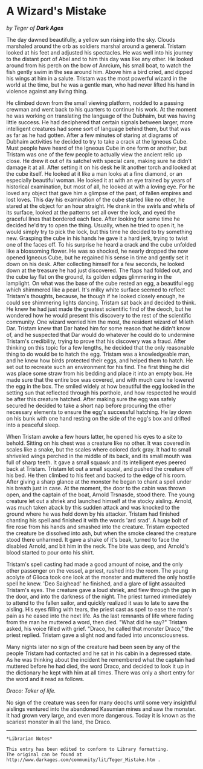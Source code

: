 # A Wizard's Mistake

_by Teger of **Dark Ages**_

The day dawned beautifully, a yellow sun rising into the sky. Clouds marshaled
around the orb as soldiers marshal around a general. Tristam looked at his feet
and adjusted his spectacles. He was well into his journey to the distant port
of Abel and to him this day was like any other. He looked around from his perch
on the bow of Anrcium, his small boat, to watch the fish gently swim in the sea
around him. Above him a bird cried, and dipped his wings at him in a salute.
Tristam was the most powerful wizard in the world at the time, but he was a
gentle man, who had never lifted his hand in violence against any living thing.

He climbed down from the small viewing platform, nodded to a passing crewman
and went back to his quarters to continue his work. At the moment he was
working on translating the language of the Dubhaim, but was having little
success. He had deciphered that certain signals between larger, more
intelligent creatures had some sort of language behind them, but that was as
far as he had gotten. After a few minutes of staring at diagrams of Dubhaim
activities he decided to try to take a crack at the Igneous Cube. Must people
have heard of the Igneous Cube in one form or another, but Tristam was one of
the few people to actually view the ancient relic up close. He drew it out of
its satchel with special care, making sure he didn't damage it at all. After
setting it on his desk he lit another torch and looked at the cube itself. He
looked at it like a man looks at a fine diamond, or an especially beautiful
woman. He looked it at with an eye trained by years of historical examination,
but most of all, he looked at with a loving eye. For he loved any object that
gave him a glimpse of the past, of fallen empires and lost loves. This day his
examination of the cube started like no other, he stared at the object for an
hour straight. He drank in the swirls and whirls of its surface, looked at the
patterns set all over the lock, and eyed the graceful lines that bordered each
face. After looking for some time he decided he'd try to open the thing.
Usually, when he tried to open it, he would simply try to pick the lock, but
this time he decided to try something new. Grasping the cube in his hands he
gave it a hard jerk, trying to twist one of the faces off. To his surprise he
heard a crack and the cube unfolded like a blossoming flower. He was so
shocked, he nearly dropped the now opened Igneous Cube, but he regained his
sense in time and gently set it down on his desk. After collecting himself for
a few seconds, he looked down at the treasure he had just discovered. The flaps
had folded out, and the cube lay flat on the ground, its golden edges
glimmering in the lamplight. On what was the base of the cube rested an egg, a
beautiful egg which shimmered like a pearl. It's milky white surface seemed to
reflect Tristam's thoughts, because, he though if he looked closely enough, he
could see shimmering lights dancing. Tristam sat back and decided to think. He
knew he had just made the greatest scientific find of the deoch, but he
wondered how he would present this discovery to the rest of the scientific
community. One wizard worried him the most, the resident wizard of Mileth Dar.
Tristam knew that Dar hated him for some reason that he didn't know of, and he
suspected that Dar would do whatever he could do to undermine Tristam's
credibility, trying to prove that his discovery was a fraud. After thinking on
this topic for a few lengths, he decided that the only reasonable thing to do
would be to hatch the egg. Tristam was a knowledgeable man, and he knew how
birds protected their eggs, and helped them to hatch. He set out to recreate
such an environment for his find. The first thing he did was place some straw
from his bedding and place it into an empty box. He made sure that the entire
box was covered, and with much care he lowered the egg in the box. The smiled
widely at how beautiful the egg looked in the setting sun that reflected
through his porthole, and how respected he would be after this creature
hatched. After making sure the egg was safely secured he decided to take a
short nap before procuring the other necessary elements to ensure the egg's
successful hatching. He lay down on his bunk with one hand resting on the side
of the egg's box and drifted into a peaceful sleep.

When Tristam awoke a few hours latter, he opened his eyes to a site to behold.
Sitting on his chest was a creature like no other. It was covered in scales
like a snake, but the scales where colored dark gray. It had to small shriveled
wings perched in the middle of its back, and its small mouth was full of sharp
teeth. It gave a small squawk and its intelligent eyes peered back at Tristam.
Tristam let out a small squeal, and pushed the creature off his bed. He then
climbed to his feet and backed to the edge of his room. After giving a sharp
glance at the monster he began to chant a spell under his breath just in case.
At the moment, the door to the cabin was thrown open, and the captain of the
boat, Arnold Trsnasde, stood there. The young creature let out a shriek and
launched himself at the stocky aisling. Arnold, was much taken aback by this
sudden attack and was knocked to the ground where he was held down by his
attacker. Tristam had finished chanting his spell and finished it with the
words 'ard srad'. A huge bolt of fire rose from his hands and smashed into the
creature. Tristam expected the creature be dissolved into ash, but when the
smoke cleared the creature stood there unharmed. It gave a shake of it's beak,
turned to face the disabled Arnold, and bit him in the neck. The bite was deep,
and Arnold's blood started to pour onto his shirt.

Tristam's spell casting had made a good amount of noise, and the only other
passenger on the vessel, a priest, rushed into the room. The young acolyte of
Glioca took one look at the monster and muttered the only hostile spell he
knew. 'Deo Saighead' he finished, and a glare of light assaulted Tristam's
eyes. The creature gave a loud shriek, and flew through the gap in the door,
and into the darkness of the night. The priest turned immediately to attend to
the fallen sailor, and quickly realized it was to late to save the aisling. His
eyes filling with tears, the priest cast as spell to ease the man's pain as he
eased into the next life. As the last remnants of life where fading from the
man he muttered a word, then died. "What did he say?" Tristam asked, his voice
filled with grief. "Draco, he called that monster Draco," the priest replied.
Tristam gave a slight nod and faded into unconsciousness.

Many nights later no sign of the creature had been seen by any of the people
Tristam had contacted and he sat in his cabin in a depressed state. As he was
thinking about the incident he remembered what the captain had muttered before
he had died, the word Draco, and decided to look it up in the dictionary he
kept with him at all times. There was only a short entry for the word and it
read as follows.

_Draco: Taker of life._

No sign of the creature was seen for many deochs until some very insightful
aislings ventured into the abandoned Kasumian mines and saw the monster. It had
grown very large, and even more dangerous. Today it is known as the scariest
monster in all the land, the Draco.

***

```
*Librarian Notes*

This entry has been edited to conform to Library formatting.
The original can be found at http://www.darkages.com/community/lit/Teger_Mistake.htm .
```
